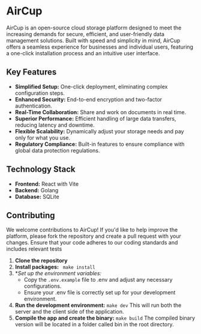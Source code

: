# AirCup

AirCup is an open-source cloud storage platform designed to meet the increasing demands for secure, efficient, and user-friendly data management solutions. Built with speed and simplicity in mind, AirCup offers a seamless experience for businesses and individual users, featuring a one-click installation process and an intuitive user interface.

## Key Features

- **Simplified Setup:** One-click deployment, eliminating complex configuration steps.
- **Enhanced Security:** End-to-end encryption and two-factor authentication.
- **Real-Time Collaboration:** Share and work on documents in real time.
- **Superior Performance:** Efficient handling of large data transfers, reducing latency and downtime.
- **Flexible Scalability:** Dynamically adjust your storage needs and pay only for what you use.
- **Regulatory Compliance:** Built-in features to ensure compliance with global data protection regulations.

## Technology Stack

- **Frontend:** React with Vite
- **Backend:** Golang
- **Database:** SQLite

## Contributing
We welcome contributions to AirCup! If you'd like to help improve the platform, please fork the repository and create a pull request with your changes. Ensure that your code adheres to our coding standards and includes relevant tests

1. **Clone the repository**
2. **Install packages:**  ``` make install```
3. **Set up the environment variables:*
   - Copy the `.env.example` file to .env and adjust any necessary configurations.
   - Ensure your .env file is correctly set up for your development environment.
5. **Run the development environment:** ``` make dev ``` This will run both the server and the client side of the application.
6. **Compile the app and create the binary:** ``` make build ``` The compiled binary version will be located in a folder called bin in the root directory.
